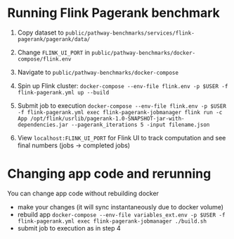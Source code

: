 # Running Flink Pagerank benchmark

1. Copy dataset to `public/pathway-benchmarks/services/flink-pagerank/pagerank/data/`

2. Change `FLINK_UI_PORT` in `public/pathway-benchmarks/docker-compose/flink.env`

3. Navigate to `public/pathway-benchmarks/docker-compose`

4. Spin up Flink cluster:
`docker-compose --env-file flink.env -p $USER -f flink-pagerank.yml up --build`

5. Submit job to execution
`docker-compose --env-file flink.env -p $USER -f flink-pagerank.yml exec flink-pagerank-jobmanager flink run -c App /opt/flink/usrlib/pagerank-1.0-SNAPSHOT-jar-with-dependencies.jar --pagerank_iterations 5 -input filename.json`

6. View `localhost:FLINK_UI_PORT` for Flink UI to track computation and see final numbers (jobs -> completed jobs)

# Changing app code and rerunning
You can change app code without rebuilding docker

  * make your changes (it will sync instantaneously due to docker volume)
  * rebuild app
  `docker-compose --env-file variables_ext.env -p $USER -f flink-pagerank.yml exec flink-pagerank-jobmanager ./build.sh`
  * submit job to execution as in step 4
